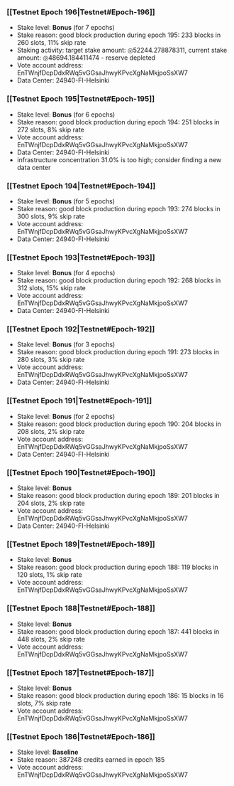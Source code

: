 ### [[Testnet Epoch 196|Testnet#Epoch-196]]
* Stake level: **Bonus** (for 7 epochs)
* Stake reason: good block production during epoch 195: 233 blocks in 260 slots, 11% skip rate
* Staking activity: target stake amount: ◎52244.278878311, current stake amount: ◎48694.184411474 - reserve depleted
* Vote account address: EnTWnjfDcpDdxRWq5vGGsaJhwyKPvcXgNaMkjpoSsXW7
* Data Center: 24940-FI-Helsinki
### [[Testnet Epoch 195|Testnet#Epoch-195]]
* Stake level: **Bonus** (for 6 epochs)
* Stake reason: good block production during epoch 194: 251 blocks in 272 slots, 8% skip rate
* Vote account address: EnTWnjfDcpDdxRWq5vGGsaJhwyKPvcXgNaMkjpoSsXW7
* Data Center: 24940-FI-Helsinki
* infrastructure concentration 31.0% is too high; consider finding a new data center
### [[Testnet Epoch 194|Testnet#Epoch-194]]
* Stake level: **Bonus** (for 5 epochs)
* Stake reason: good block production during epoch 193: 274 blocks in 300 slots, 9% skip rate
* Vote account address: EnTWnjfDcpDdxRWq5vGGsaJhwyKPvcXgNaMkjpoSsXW7
* Data Center: 24940-FI-Helsinki
### [[Testnet Epoch 193|Testnet#Epoch-193]]
* Stake level: **Bonus** (for 4 epochs)
* Stake reason: good block production during epoch 192: 268 blocks in 312 slots, 15% skip rate
* Vote account address: EnTWnjfDcpDdxRWq5vGGsaJhwyKPvcXgNaMkjpoSsXW7
* Data Center: 24940-FI-Helsinki
### [[Testnet Epoch 192|Testnet#Epoch-192]]
* Stake level: **Bonus** (for 3 epochs)
* Stake reason: good block production during epoch 191: 273 blocks in 280 slots, 3% skip rate
* Vote account address: EnTWnjfDcpDdxRWq5vGGsaJhwyKPvcXgNaMkjpoSsXW7
* Data Center: 24940-FI-Helsinki
### [[Testnet Epoch 191|Testnet#Epoch-191]]
* Stake level: **Bonus** (for 2 epochs)
* Stake reason: good block production during epoch 190: 204 blocks in 208 slots, 2% skip rate
* Vote account address: EnTWnjfDcpDdxRWq5vGGsaJhwyKPvcXgNaMkjpoSsXW7
* Data Center: 24940-FI-Helsinki
### [[Testnet Epoch 190|Testnet#Epoch-190]]
* Stake level: **Bonus**
* Stake reason: good block production during epoch 189: 201 blocks in 204 slots, 2% skip rate
* Vote account address: EnTWnjfDcpDdxRWq5vGGsaJhwyKPvcXgNaMkjpoSsXW7
* Data Center: 24940-FI-Helsinki
### [[Testnet Epoch 189|Testnet#Epoch-189]]
* Stake level: **Bonus**
* Stake reason: good block production during epoch 188: 119 blocks in 120 slots, 1% skip rate
* Vote account address: EnTWnjfDcpDdxRWq5vGGsaJhwyKPvcXgNaMkjpoSsXW7
### [[Testnet Epoch 188|Testnet#Epoch-188]]
* Stake level: **Bonus**
* Stake reason: good block production during epoch 187: 441 blocks in 448 slots, 2% skip rate
* Vote account address: EnTWnjfDcpDdxRWq5vGGsaJhwyKPvcXgNaMkjpoSsXW7
### [[Testnet Epoch 187|Testnet#Epoch-187]]
* Stake level: **Bonus**
* Stake reason: good block production during epoch 186: 15 blocks in 16 slots, 7% skip rate
* Vote account address: EnTWnjfDcpDdxRWq5vGGsaJhwyKPvcXgNaMkjpoSsXW7
### [[Testnet Epoch 186|Testnet#Epoch-186]]
* Stake level: **Baseline**
* Stake reason: 387248 credits earned in epoch 185
* Vote account address: EnTWnjfDcpDdxRWq5vGGsaJhwyKPvcXgNaMkjpoSsXW7